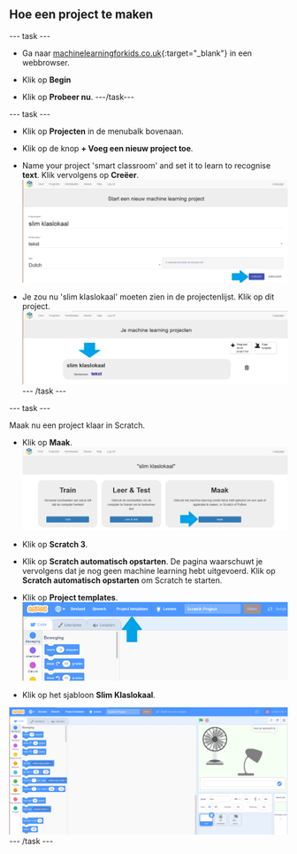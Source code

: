 ## Hoe een project te maken

\--- task \---
+ Ga naar [machinelearningforkids.co.uk](https://machinelearningforkids.co.uk/){:target="_blank"} in een webbrowser.

+ Klik op **Begin**

+ Klik op **Probeer nu**. \---/task\---

\--- task \---
+ Klik op **Projecten** in de menubalk bovenaan.

+ Klik op de knop **+ Voeg een nieuw project toe**.

+ Name your project 'smart classroom' and set it to learn to recognise **text**.  Klik vervolgens op **Creëer**. ![Een project maken](images/create-project-annotated.png)

+ Je zou nu 'slim klaslokaal' moeten zien in de projectenlijst. Klik op dit project. ![Project list with smart classroom listed](images/projects-list-annotated.png) \--- /task \---

\--- task \---

Maak nu een project klaar in Scratch.

+ Klik op **Maak**. ![Project hoofdmenu](images/project-make-annotated.png)

+ Klik op **Scratch 3**.

+ Klik op **Scratch automatisch opstarten**. De pagina waarschuwt je vervolgens dat je nog geen machine learning hebt uitgevoerd. Klik op **Scratch automatisch opstarten** om Scratch te starten.

+ Klik op **Project templates**. ![Scratch menubalk](images/project-templates-annotated.png)

+ Klik op het sjabloon **Slim Klaslokaal**.

![Scratch sjabloon project](images/scratch-template.png) \--- /task \---
